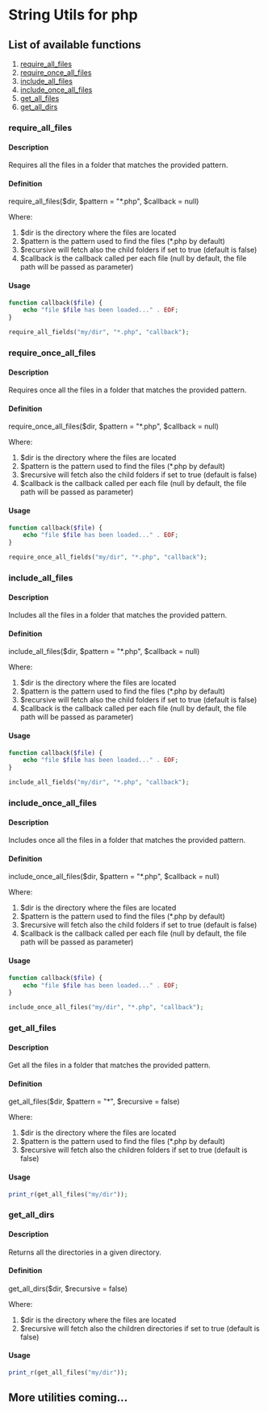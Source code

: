 # String Utils for php

## List of available functions

1) [require_all_files](#require_all_files)
2) [require_once_all_files](#require_once_all_files)
3) [include_all_files](#include_all_files)
4) [include_once_all_files](#include_once_all_files)
5) [get_all_files](#get_all_files)
6) [get_all_dirs](#get_all_dirs)

### require_all_files

#### Description

Requires all the files in a folder that matches the provided pattern.

#### Definition

require_all_files($dir, $pattern = "*.php", $callback = null)

Where:
1) $dir is the directory where the files are located
2) $pattern is the pattern used to find the files (*.php by default)
3) $recursive will fetch also the child folders if set to true (default is false)
4) $callback is the callback called per each file (null by default, the file path will be passed as parameter)

#### Usage

``` php
function callback($file) {
    echo "file $file has been loaded..." . EOF;
}

require_all_fields("my/dir", "*.php", "callback");
```

### require_once_all_files

#### Description

Requires once all the files in a folder that matches the provided pattern.

#### Definition

require_once_all_files($dir, $pattern = "*.php", $callback = null)

Where:
1) $dir is the directory where the files are located
2) $pattern is the pattern used to find the files (*.php by default)
3) $recursive will fetch also the child folders if set to true (default is false)
4) $callback is the callback called per each file (null by default, the file path will be passed as parameter)

#### Usage

``` php
function callback($file) {
    echo "file $file has been loaded..." . EOF;
}

require_once_all_fields("my/dir", "*.php", "callback");
```

### include_all_files

#### Description

Includes all the files in a folder that matches the provided pattern.

#### Definition

include_all_files($dir, $pattern = "*.php", $callback = null)

Where:
1) $dir is the directory where the files are located
2) $pattern is the pattern used to find the files (*.php by default)
3) $recursive will fetch also the child folders if set to true (default is false)
4) $callback is the callback called per each file (null by default, the file path will be passed as parameter)

#### Usage

``` php
function callback($file) {
    echo "file $file has been loaded..." . EOF;
}

include_all_fields("my/dir", "*.php", "callback");
```

### include_once_all_files

#### Description

Includes once all the files in a folder that matches the provided pattern.

#### Definition

include_once_all_files($dir, $pattern = "*.php", $callback = null)

Where:
1) $dir is the directory where the files are located
2) $pattern is the pattern used to find the files (*.php by default)
3) $recursive will fetch also the child folders if set to true (default is false)
4) $callback is the callback called per each file (null by default, the file path will be passed as parameter)

#### Usage

``` php
function callback($file) {
    echo "file $file has been loaded..." . EOF;
}

include_once_all_files("my/dir", "*.php", "callback");
```

### get_all_files

#### Description

Get all the files in a folder that matches the provided pattern.

#### Definition

get_all_files($dir, $pattern = "*", $recursive = false)

Where:
1) $dir is the directory where the files are located
2) $pattern is the pattern used to find the files (*.php by default)
3) $recursive will fetch also the children folders if set to true (default is false)

#### Usage

``` php
print_r(get_all_files("my/dir"));
```

### get_all_dirs

#### Description

Returns all the directories in a given directory.

#### Definition

get_all_dirs($dir, $recursive = false)

Where:
1) $dir is the directory where the files are located
2) $recursive will fetch also the children directories if set to true (default is false)

#### Usage

``` php
print_r(get_all_files("my/dir"));
```

## More utilities coming...
